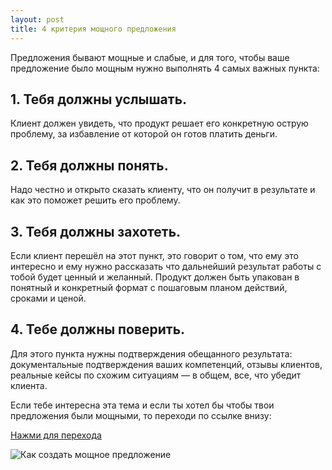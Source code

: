 ```yaml
---
layout: post
title: 4 критерия мощного предложения
---
```


Предложения бывают мощные и слабые, и для того, чтобы ваше предложение было мощным нужно выполнять 4 самых важных пункта:

## 1. Тебя должны услышать.

Клиент должен увидеть, что продукт решает его конкретную острую проблему, за избавление от которой он готов платить деньги.

## 2. Тебя должны понять.

Надо честно и открыто сказать клиенту, что он получит в результате и как это поможет решить его проблему. 

## 3. Тебя должны захотеть.

Если клиент перешёл на этот пункт, это говорит о том, что ему это интересно и ему нужно рассказать что дальнейший результат работы с тобой будет ценный и желанный.
Продукт должен быть упакован в понятный и конкретный формат с пошаговым планом действий, сроками и ценой.

## 4. Тебе должны поверить.

Для этого пункта нужны подтверждения обещанного результата: документальные подтверждения ваших компетенций, отзывы клиентов, реальные кейсы по схожим ситуациям — в общем, все, что убедит клиента.

Если тебе интересна эта тема и если ты хотел бы чтобы твои предложения были мощными, то переходи по ссылке внизу:

[Нажми для перехода](http://icoach.io/tw)

![Как создать мощное предложение](https://pp.userapi.com/c639730/v639730722/3ed2c/8brLBlyWDk4.jpg)

